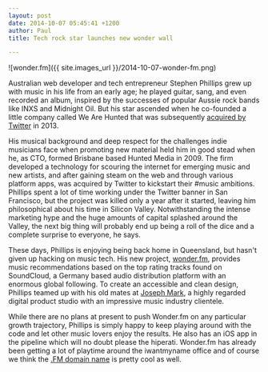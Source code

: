 ```yaml
---
layout: post
date: 2014-10-07 05:45:41 +1200
author: Paul
title: Tech rock star launches new wonder wall

---
```

<!-- excerpt -->

![wonder.fm]({{ site.images_url }}/2014-10-07-wonder-fm.png)

Australian web developer and tech entrepreneur Stephen Phillips grew up with music in his life from an early age; he played guitar, sang, and even recorded an album, inspired by the successes of popular Aussie rock bands like INXS and Midnight Oil. But his star ascended when he co-founded a little company called We Are Hunted that was subsequently [acquired by Twitter](http://techcrunch.com/2013/04/11/twitters-music-app-is-real-beta-testing-as-we-are-hunted-shuts-down/) in 2013.

<!-- /excerpt -->

His musical background and deep respect for the challenges indie musicians face when promoting new material held him in good stead when he, as CTO, formed Brisbane based Hunted Media in 2009. The firm developed a technology for scouring the internet for emerging music and new artists, and after gaining steam on the web and through various platform apps, was acquired by Twitter to kickstart their #music ambitions. Phillips spent a lot of time working under the Twitter banner in San Francisco, but the project was killed only a year after it started, leaving him philosophical about his time in Silicon Valley. Notwithstanding the intense marketing hype and the huge amounts of capital splashed around the Valley, the next big thing will probably end up being a roll of the dice and a complete surprise to everyone, he says.

These days, Phillips is enjoying being back home in Queensland, but hasn't given up hacking on music tech. His new project, [wonder.fm](http://wonder.fm/), provides music recommendations based on the top rating tracks found on SoundCloud, a Germany based audio distribution platform with an enormous global following. To create an accessible and clean design, Phillips teamed up with his old mates at [Joseph Mark](http://www.josephmark.com.au/), a highly regarded digital product studio with an impressive music industry clientele. 

While there are no plans at present to push Wonder.fm on any particular growth trajectory, Phillips is simply happy to keep playing around with the code and let other music lovers enjoy the results. He also has an iOS app in the pipeline which will no doubt please the hiperati. Wonder.fm has already been getting a lot of playtime around the iwantmyname office and of course we think the [.FM domain name](https://iwantmyname.com/domains/fm-domain-name-registration-for-federated-states-of-micronesia) is pretty cool as well. 
